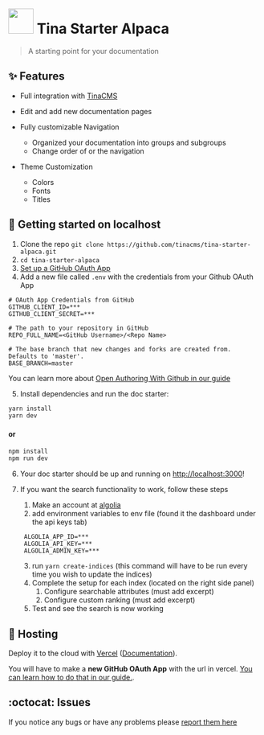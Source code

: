 # <img width="50" src="https://raw.githubusercontent.com/tinacms/tinacms.org/master/public/svg/tina-icon.svg" /> Tina Starter Alpaca

> A starting point for your documentation

## :sparkles: Features

- Full integration with [TinaCMS](https://tinacms.org)
- Edit and add new documentation pages
- Fully customizable Navigation
  - Organized your documentation into groups and subgroups
  - Change order of or the navigation
- Theme Customization

  - Colors
  - Fonts
  - Titles

## :memo: Getting started on localhost

1. Clone the repo `git clone https://github.com/tinacms/tina-starter-alpaca.git`
2. `cd tina-starter-alpaca`
3. [Set up a GitHub OAuth App](https://tinacms.org/guides/nextjs/github-open-authoring/github-oauth-app)
4. Add a new file called `.env` with the credentials from your Github OAuth App

```env
# OAuth App Credentials from GitHub
GITHUB_CLIENT_ID=***
GITHUB_CLIENT_SECRET=***

# The path to your repository in GitHub
REPO_FULL_NAME=<GitHub Username>/<Repo Name>

# The base branch that new changes and forks are created from. Defaults to 'master'.
BASE_BRANCH=master
```

You can learn more about [Open Authoring With Github in our guide](https://tinacms.org/guides/nextjs/github-open-authoring/initial-setup)

5. Install dependencies and run the doc starter:

```bash
yarn install
yarn dev
```

#### or

```bash
npm install
npm run dev
```

6. Your doc starter should be up and running on [http://localhost:3000](http://localhost:3000)!

7. If you want the search functionality to work, follow these steps

   1. Make an account at [algolia](https://www.algolia.com/)
   2. add environment variables to env file (found it the dashboard under the api keys tab)

   ```
    ALGOLIA_APP_ID=***
    ALGOLIA_API_KEY=***
    ALGOLIA_ADMIN_KEY=***
   ```

   3. run `yarn create-indices` (this command will have to be run every time you wish to update the indices)
   4. Complete the setup for each index (located on the right side panel)
      1. Configure searchable attributes (must add excerpt)
      2. Configure custom ranking (must add excerpt)
   5. Test and see the search is now working

## :link: Hosting

Deploy it to the cloud with [Vercel](https://vercel.com/) ([Documentation](https://nextjs.org/docs/deployment)).

You will have to make a **new GitHub OAuth App** with the url in vercel. [You can learn how to do that in our guide.](https://tinacms.org/guides/nextjs/github-open-authoring/hosting-vercel).

## :octocat: Issues

If you notice any bugs or have any problems please [report them here](https://github.com/tinacms/tina-starter-alpaca/issues/new)

